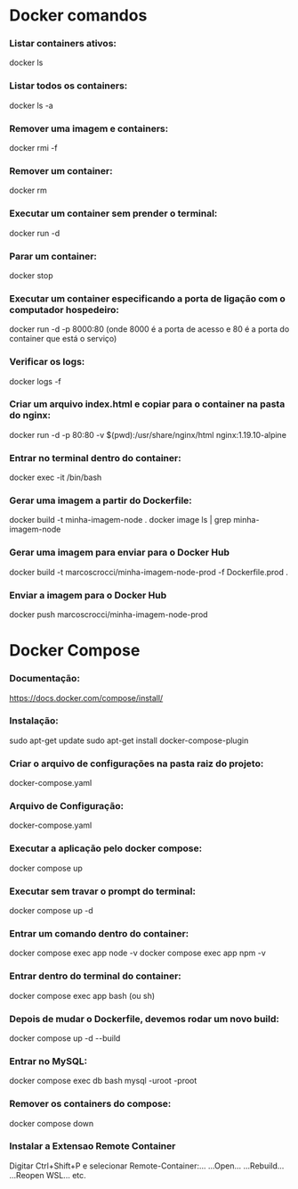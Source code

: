 # Docker comandos

### Listar containers ativos:
docker ls

### Listar todos os containers:
docker ls -a

### Remover uma imagem e containers:
docker rmi <nome> -f

### Remover um container:
docker rm <id>

### Executar um container sem prender o terminal:
docker run -d <nome>

### Parar um container:
docker stop <ip>

### Executar um container especificando a porta de ligação com o computador hospedeiro:
docker run -d -p 8000:80 <nome>   (onde 8000 é a porta de acesso e 80 é a porta do container que está o serviço)

### Verificar os logs:
docker logs <id> -f

### Criar um arquivo index.html e copiar para o container na pasta do nginx:
docker run -d -p 80:80 -v $(pwd):/usr/share/nginx/html nginx:1.19.10-alpine

### Entrar no terminal dentro do container:
docker exec -it <id> /bin/bash

### Gerar uma imagem a partir do Dockerfile:
docker build -t minha-imagem-node .
docker image ls | grep minha-imagem-node

### Gerar uma imagem para enviar para o Docker Hub
docker build -t marcoscrocci/minha-imagem-node-prod -f Dockerfile.prod .

### Enviar a imagem para o Docker Hub
docker push marcoscrocci/minha-imagem-node-prod



# 
# Docker Compose

### Documentação:
https://docs.docker.com/compose/install/

### Instalação:
sudo apt-get update 
sudo apt-get install docker-compose-plugin

### Criar o arquivo de configurações na pasta raiz do projeto:
docker-compose.yaml

### Arquivo de Configuração: 
docker-compose.yaml



### Executar a aplicação pelo docker compose:
docker compose up

### Executar sem travar o prompt do terminal:
docker compose up -d

### Entrar um comando dentro do container:
docker compose exec app node -v
docker compose exec app npm -v

### Entrar dentro do terminal do container:
docker compose exec app bash (ou sh)

### Depois de mudar o Dockerfile, devemos rodar um novo build:
docker compose up -d --build

### Entrar no MySQL:
docker compose exec db bash
mysql -uroot -proot

### Remover os containers do compose:
docker compose down

### Instalar a Extensao Remote Container
Digitar Ctrl+Shift+P e selecionar Remote-Container:...
...Open...
...Rebuild...
...Reopen WSL...
etc.

